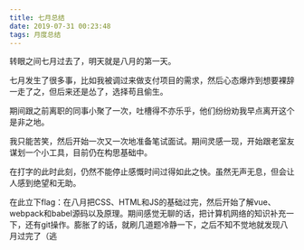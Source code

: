 ```yaml
---
title: 七月总结
date: 2019-07-31 00:23:48
tags: 月度总结
---
```

转眼之间七月过去了，明天就是八月的第一天。


七月发生了很多事，比如我被调过来做支付项目的需求，然后心态爆炸到想要裸辞一走了之，但后来还是怂了，选择苟且偷生。


期间跟之前离职的同事小聚了一次，吐槽得不亦乐乎，他们纷纷劝我早点离开这个是非之地。


我只能苦笑，然后开始一次又一次地准备笔试面试。期间灵感一现，开始跟老室友谋划一个小工具，目前仍在构思基础中。


在打字的此时此刻，仍然不能停止感慨时间过得如此之快。虽然无声无息，但会让人感到绝望和无助。


在此立下flag：在八月把CSS、HTML和JS的基础过完，然后开始了解vue、webpack和babel源码以及原理。期间感觉无聊的话，把计算机网络的知识补充一下，还有git操作。膨胀了的话，就刷几道题冷静一下，之后不知不觉地就发现八月过完了（逃
